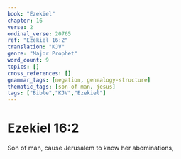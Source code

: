 ```yaml
---
book: "Ezekiel"
chapter: 16
verse: 2
ordinal_verse: 20765
ref: "Ezekiel 16:2"
translation: "KJV"
genre: "Major Prophet"
word_count: 9
topics: []
cross_references: []
grammar_tags: [negation, genealogy-structure]
thematic_tags: [son-of-man, jesus]
tags: ["Bible","KJV","Ezekiel"]
---
```


# Ezekiel 16:2

Son of man, cause Jerusalem to know her abominations,
